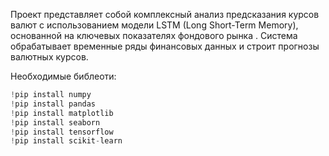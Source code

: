 Проект представляет собой комплексный анализ предсказания курсов валют с использованием модели LSTM (Long Short-Term Memory), основанной на ключевых показателях фондового рынка . Система обрабатывает временные ряды финансовых данных и строит прогнозы валютных курсов.

Необходимые библеоти:
```python
!pip install numpy
!pip install pandas
!pip install matplotlib
!pip install seaborn
!pip install tensorflow
!pip install scikit-learn
```
